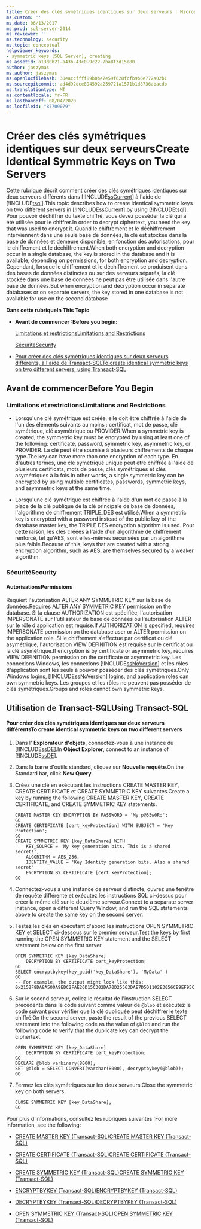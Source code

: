 ```yaml
---
title: Créer des clés symétriques identiques sur deux serveurs | Microsoft Docs
ms.custom: ''
ms.date: 06/13/2017
ms.prod: sql-server-2014
ms.reviewer: ''
ms.technology: security
ms.topic: conceptual
helpviewer_keywords:
- symmetric keys [SQL Server], creating
ms.assetid: a13d0b21-a43b-43c0-9c22-7ba8f3d15e80
author: jaszymas
ms.author: jaszymas
ms.openlocfilehash: 38eaccffff89b0be7e59f628fcfb9b6e772a02b1
ms.sourcegitcommit: ad4d92dce894592a259721a1571b1d8736abacdb
ms.translationtype: MT
ms.contentlocale: fr-FR
ms.lasthandoff: 08/04/2020
ms.locfileid: "87709079"
---
```

# <a name="create-identical-symmetric-keys-on-two-servers"></a><span data-ttu-id="6a15a-102">Créer des clés symétriques identiques sur deux serveurs</span><span class="sxs-lookup"><span data-stu-id="6a15a-102">Create Identical Symmetric Keys on Two Servers</span></span>
  <span data-ttu-id="6a15a-103">Cette rubrique décrit comment créer des clés symétriques identiques sur deux serveurs différents dans [!INCLUDE[ssCurrent](../../../includes/sscurrent-md.md)] à l'aide de [!INCLUDE[tsql](../../../includes/tsql-md.md)].</span><span class="sxs-lookup"><span data-stu-id="6a15a-103">This topic describes how to create identical symmetric keys on two different servers in [!INCLUDE[ssCurrent](../../../includes/sscurrent-md.md)] by using [!INCLUDE[tsql](../../../includes/tsql-md.md)].</span></span> <span data-ttu-id="6a15a-104">Pour pouvoir déchiffrer du texte chiffré, vous devez posséder la clé qui a été utilisée pour le chiffrer.</span><span class="sxs-lookup"><span data-stu-id="6a15a-104">In order to decrypt ciphertext, you need the key that was used to encrypt it.</span></span> <span data-ttu-id="6a15a-105">Quand le chiffrement et le déchiffrement interviennent dans une seule base de données, la clé est stockée dans la base de données et demeure disponible, en fonction des autorisations, pour le chiffrement et le déchiffrement.</span><span class="sxs-lookup"><span data-stu-id="6a15a-105">When both encryption and decryption occur in a single database, the key is stored in the database and it is available, depending on permissions, for both encryption and decryption.</span></span> <span data-ttu-id="6a15a-106">Cependant, lorsque le chiffrement et le déchiffrement se produisent dans des bases de données distinctes ou sur des serveurs séparés, la clé stockée dans une base de données ne peut pas être utilisée dans l'autre base de données.</span><span class="sxs-lookup"><span data-stu-id="6a15a-106">But when encryption and decryption occur in separate databases or on separate servers, the key stored in one database is not available for use on the second database</span></span>  
  
 <span data-ttu-id="6a15a-107">**Dans cette rubrique**</span><span class="sxs-lookup"><span data-stu-id="6a15a-107">**In This Topic**</span></span>  
  
-   <span data-ttu-id="6a15a-108">**Avant de commencer :**</span><span class="sxs-lookup"><span data-stu-id="6a15a-108">**Before you begin:**</span></span>  
  
     [<span data-ttu-id="6a15a-109">Limitations et restrictions</span><span class="sxs-lookup"><span data-stu-id="6a15a-109">Limitations and Restrictions</span></span>](#Restrictions)  
  
     [<span data-ttu-id="6a15a-110">Sécurité</span><span class="sxs-lookup"><span data-stu-id="6a15a-110">Security</span></span>](#Security)  
  
-   [<span data-ttu-id="6a15a-111">Pour créer des clés symétriques identiques sur deux serveurs différents, à l'aide de Transact-SQL</span><span class="sxs-lookup"><span data-stu-id="6a15a-111">To create identical symmetric keys on two different servers, using Transact-SQL</span></span>](#TsqlProcedure)  
  
##  <a name="before-you-begin"></a><a name="BeforeYouBegin"></a> <span data-ttu-id="6a15a-112">Avant de commencer</span><span class="sxs-lookup"><span data-stu-id="6a15a-112">Before You Begin</span></span>  
  
###  <a name="limitations-and-restrictions"></a><a name="Restrictions"></a> <span data-ttu-id="6a15a-113">Limitations et restrictions</span><span class="sxs-lookup"><span data-stu-id="6a15a-113">Limitations and Restrictions</span></span>  
  
-   <span data-ttu-id="6a15a-114">Lorsqu'une clé symétrique est créée, elle doit être chiffrée à l'aide de l'un des éléments suivants au moins : certificat, mot de passe, clé symétrique, clé asymétrique ou PROVIDER.</span><span class="sxs-lookup"><span data-stu-id="6a15a-114">When a symmetric key is created, the symmetric key must be encrypted by using at least one of the following: certificate, password, symmetric key, asymmetric key, or PROVIDER.</span></span> <span data-ttu-id="6a15a-115">La clé peut être soumise à plusieurs chiffrements de chaque type.</span><span class="sxs-lookup"><span data-stu-id="6a15a-115">The key can have more than one encryption of each type.</span></span> <span data-ttu-id="6a15a-116">En d'autres termes, une clé symétrique unique peut être chiffrée à l'aide de plusieurs certificats, mots de passe, clés symétriques et clés asymétriques à la fois.</span><span class="sxs-lookup"><span data-stu-id="6a15a-116">In other words, a single symmetric key can be encrypted by using multiple certificates, passwords, symmetric keys, and asymmetric keys at the same time.</span></span>  
  
-   <span data-ttu-id="6a15a-117">Lorsqu'une clé symétrique est chiffrée à l'aide d'un mot de passe à la place de la clé publique de la clé principale de base de données, l'algorithme de chiffrement TRIPLE_DES est utilisé.</span><span class="sxs-lookup"><span data-stu-id="6a15a-117">When a symmetric key is encrypted with a password instead of the public key of the database master key, the TRIPLE DES encryption algorithm is used.</span></span> <span data-ttu-id="6a15a-118">Pour cette raison, les clés créées à l'aide d'un algorithme de chiffrement renforcé, tel qu'AES, sont elles-mêmes sécurisées par un algorithme plus faible.</span><span class="sxs-lookup"><span data-stu-id="6a15a-118">Because of this, keys that are created with a strong encryption algorithm, such as AES, are themselves secured by a weaker algorithm.</span></span>  
  
###  <a name="security"></a><a name="Security"></a> <span data-ttu-id="6a15a-119">Sécurité</span><span class="sxs-lookup"><span data-stu-id="6a15a-119">Security</span></span>  
  
####  <a name="permissions"></a><a name="Permissions"></a> <span data-ttu-id="6a15a-120">Autorisations</span><span class="sxs-lookup"><span data-stu-id="6a15a-120">Permissions</span></span>  
 <span data-ttu-id="6a15a-121">Requiert l'autorisation ALTER ANY SYMMETRIC KEY sur la base de données.</span><span class="sxs-lookup"><span data-stu-id="6a15a-121">Requires ALTER ANY SYMMETRIC KEY permission on the database.</span></span> <span data-ttu-id="6a15a-122">Si la clause AUTHORIZATION est spécifiée, l'autorisation IMPERSONATE sur l'utilisateur de base de données ou l'autorisation ALTER sur le rôle d'application est requise.</span><span class="sxs-lookup"><span data-stu-id="6a15a-122">If AUTHORIZATION is specified, requires IMPERSONATE permission on the database user or ALTER permission on the application role.</span></span> <span data-ttu-id="6a15a-123">Si le chiffrement s'effectue par certificat ou clé asymétrique, l'autorisation VIEW DEFINITION est requise sur le certificat ou la clé asymétrique.</span><span class="sxs-lookup"><span data-stu-id="6a15a-123">If encryption is by certificate or asymmetric key, requires VIEW DEFINITION permission on the certificate or asymmetric key.</span></span> <span data-ttu-id="6a15a-124">Les connexions Windows, les connexions [!INCLUDE[ssNoVersion](../../../includes/ssnoversion-md.md)] et les rôles d'application sont les seuls à pouvoir posséder des clés symétriques.</span><span class="sxs-lookup"><span data-stu-id="6a15a-124">Only Windows logins, [!INCLUDE[ssNoVersion](../../../includes/ssnoversion-md.md)] logins, and application roles can own symmetric keys.</span></span> <span data-ttu-id="6a15a-125">Les groupes et les rôles ne peuvent pas posséder de clés symétriques.</span><span class="sxs-lookup"><span data-stu-id="6a15a-125">Groups and roles cannot own symmetric keys.</span></span>  
  
##  <a name="using-transact-sql"></a><a name="TsqlProcedure"></a> <span data-ttu-id="6a15a-126">Utilisation de Transact-SQL</span><span class="sxs-lookup"><span data-stu-id="6a15a-126">Using Transact-SQL</span></span>  
  
#### <a name="to-create-identical-symmetric-keys-on-two-different-servers"></a><span data-ttu-id="6a15a-127">Pour créer des clés symétriques identiques sur deux serveurs différents</span><span class="sxs-lookup"><span data-stu-id="6a15a-127">To create identical symmetric keys on two different servers</span></span>  
  
1.  <span data-ttu-id="6a15a-128">Dans l' **Explorateur d'objets**, connectez-vous à une instance du [!INCLUDE[ssDE](../../../includes/ssde-md.md)].</span><span class="sxs-lookup"><span data-stu-id="6a15a-128">In **Object Explorer**, connect to an instance of [!INCLUDE[ssDE](../../../includes/ssde-md.md)].</span></span>  
  
2.  <span data-ttu-id="6a15a-129">Dans la barre d'outils standard, cliquez sur **Nouvelle requête**.</span><span class="sxs-lookup"><span data-stu-id="6a15a-129">On the Standard bar, click **New Query**.</span></span>  
  
3.  <span data-ttu-id="6a15a-130">Créez une clé en exécutant les instructions CREATE MASTER KEY, CREATE CERTIFICATE et CREATE SYMMETRIC KEY suivantes.</span><span class="sxs-lookup"><span data-stu-id="6a15a-130">Create a key by running the following CREATE MASTER KEY, CREATE CERTIFICATE, and CREATE SYMMETRIC KEY statements.</span></span>  
  
    ```  
    CREATE MASTER KEY ENCRYPTION BY PASSWORD = 'My p@55w0Rd';  
    GO  
    CREATE CERTIFICATE [cert_keyProtection] WITH SUBJECT = 'Key Protection';  
    GO  
    CREATE SYMMETRIC KEY [key_DataShare] WITH  
        KEY_SOURCE = 'My key generation bits. This is a shared secret!',  
        ALGORITHM = AES_256,   
        IDENTITY_VALUE = 'Key Identity generation bits. Also a shared secret'  
        ENCRYPTION BY CERTIFICATE [cert_keyProtection];  
    GO  
    ```  
  
4.  <span data-ttu-id="6a15a-131">Connectez-vous à une instance de serveur distincte, ouvrez une fenêtre de requête différente et exécutez les instructions SQL ci-dessus pour créer la même clé sur le deuxième serveur.</span><span class="sxs-lookup"><span data-stu-id="6a15a-131">Connect to a separate server instance, open a different Query Window, and run the SQL statements above to create the same key on the second server.</span></span>  
  
5.  <span data-ttu-id="6a15a-132">Testez les clés en exécutant d'abord les instructions OPEN SYMMETRIC KEY et SELECT ci-dessous sur le premier serveur.</span><span class="sxs-lookup"><span data-stu-id="6a15a-132">Test the keys by first running the OPEN SYMMETRIC KEY statement and the SELECT statement below on the first server.</span></span>  
  
    ```  
    OPEN SYMMETRIC KEY [key_DataShare]   
        DECRYPTION BY CERTIFICATE cert_keyProtection;  
    GO  
    SELECT encryptbykey(key_guid('key_DataShare'), 'MyData' )  
    GO  
    -- For example, the output might look like this: 0x2152F8DA8A500A9EDC2FAE26D15C302DA70D25563DAE7D5D1102E3056CE9EF95CA3E7289F7F4D0523ED0376B155FE9C3  
    ```  
  
6.  <span data-ttu-id="6a15a-133">Sur le second serveur, collez le résultat de l'instruction SELECT précédente dans le code suivant comme valeur de `@blob` et exécutez le code suivant pour vérifier que la clé dupliquée peut déchiffrer le texte chiffré.</span><span class="sxs-lookup"><span data-stu-id="6a15a-133">On the second server, paste the result of the previous SELECT statement into the following code as the value of `@blob` and run the following code to verify that the duplicate key can decrypt the ciphertext.</span></span>  
  
    ```  
    OPEN SYMMETRIC KEY [key_DataShare]   
        DECRYPTION BY CERTIFICATE cert_keyProtection;  
    GO  
    DECLARE @blob varbinary(8000);  
    SET @blob = SELECT CONVERT(varchar(8000), decryptbykey(@blob));  
    GO  
    ```  
  
7.  <span data-ttu-id="6a15a-134">Fermez les clés symétriques sur les deux serveurs.</span><span class="sxs-lookup"><span data-stu-id="6a15a-134">Close the symmetric key on both servers.</span></span>  
  
    ```  
    CLOSE SYMMETRIC KEY [key_DataShare];  
    GO  
    ```  
  
 <span data-ttu-id="6a15a-135">Pour plus d’informations, consultez les rubriques suivantes :</span><span class="sxs-lookup"><span data-stu-id="6a15a-135">For more information, see the following:</span></span>  
  
-   [<span data-ttu-id="6a15a-136">CREATE MASTER KEY &#40;Transact-SQL&#41;</span><span class="sxs-lookup"><span data-stu-id="6a15a-136">CREATE MASTER KEY &#40;Transact-SQL&#41;</span></span>](/sql/t-sql/statements/create-master-key-transact-sql)  
  
-   [<span data-ttu-id="6a15a-137">CREATE CERTIFICATE &#40;Transact-SQL&#41;</span><span class="sxs-lookup"><span data-stu-id="6a15a-137">CREATE CERTIFICATE &#40;Transact-SQL&#41;</span></span>](/sql/t-sql/statements/create-certificate-transact-sql)  
  
-   [<span data-ttu-id="6a15a-138">CREATE SYMMETRIC KEY &#40;Transact-SQL&#41;</span><span class="sxs-lookup"><span data-stu-id="6a15a-138">CREATE SYMMETRIC KEY &#40;Transact-SQL&#41;</span></span>](/sql/t-sql/statements/create-symmetric-key-transact-sql)  
  
-   [<span data-ttu-id="6a15a-139">ENCRYPTBYKEY &#40;Transact-SQL&#41;</span><span class="sxs-lookup"><span data-stu-id="6a15a-139">ENCRYPTBYKEY &#40;Transact-SQL&#41;</span></span>](/sql/t-sql/functions/encryptbykey-transact-sql)  
  
-   [<span data-ttu-id="6a15a-140">DECRYPTBYKEY &#40;Transact-SQL&#41;</span><span class="sxs-lookup"><span data-stu-id="6a15a-140">DECRYPTBYKEY &#40;Transact-SQL&#41;</span></span>](/sql/t-sql/functions/decryptbykey-transact-sql)  
  
-   [<span data-ttu-id="6a15a-141">OPEN SYMMETRIC KEY &#40;Transact-SQL&#41;</span><span class="sxs-lookup"><span data-stu-id="6a15a-141">OPEN SYMMETRIC KEY &#40;Transact-SQL&#41;</span></span>](/sql/t-sql/statements/open-symmetric-key-transact-sql)  
  
  
